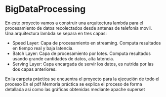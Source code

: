 # BigDataProcessing
En este proyecto vamos a construir una arquitectura lambda para el procesamiento de datos recolectados desde antenas de telefonía movil. Una arquitectura lambda se separa en tres capas:

 - Speed Layer: Capa de procesamiento en streaming. Computa resultados en tiempo real y baja latencia.
 - Batch Layer: Capa de procesamiento por lotes. Computa resultados usando grande cantidades de datos, alta latencia.
 - Serving Layer: Capa encargada de servir los datos, es nutrida por las dos capas anteriores.
 
 En la carpeta práctica se encuentra el proyecto para la ejecución de todo el proceso
 En el pdf Memoria práctica se explica el proceso de forma detallada asi como las gráficas obtenidas mediante apache superset

